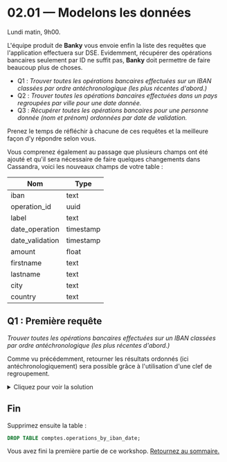 # 02.01 — Modelons les données

Lundi matin, 9h00.

L'équipe produit de **Banky** vous envoie enfin la liste des requêtes que l'application effectuera sur DSE. Evidemment, récupérer des opérations bancaires seulement par ID ne suffit pas, **Banky** doit permettre de faire beaucoup plus de choses.

* Q1 : _Trouver toutes les opérations bancaires effectuées sur un IBAN classées par ordre antéchronologique (les plus récentes d'abord.)_
* Q2 : _Trouver toutes les opérations bancaires effectuées dans un pays regroupées par ville pour une date donnée._
* Q3 : _Récupérer toutes les opérations bancaires pour une personne donnée (nom et prénom) ordonnées par date de validation._

Prenez le temps de réfléchir à chacune de ces requêtes et la meilleure façon d'y répondre selon vous.

Vous comprenez également au passage que plusieurs champs ont été ajouté et qu'il sera nécessaire de faire quelques changements dans Cassandra, voici les nouveaux champs de votre table :

| Nom   	| Type      	|
|----------	|-------------	|
| iban 	| text  	|
| operation_id 	| uuid  	|
| label 	| text      	|
| date_operation 	| timestamp 	|
| date_validation 	| timestamp 	|
| amount 	| float 	|
| firstname 	| text 	|
| lastname 	| text 	|
| city 	| text 	|
| country 	| text 	|

## Q1 : Première requête 

_Trouver toutes les opérations bancaires effectuées sur un IBAN classées par ordre antéchronologique (les plus récentes d'abord.)_

Comme vu précédemment, retourner les résultats ordonnés (ici antéchronologiquement) sera possible grâce à l'utilisation d'une clef de regroupement.

<details>
    <summary>Cliquez pour voir la solution</summary>
   
```sql
CREATE TABLE comptes.operations_by_iban_date (
    iban text,
    operation_id uuid,
    label text,
    date_operation timestamp,
    date_validation timestamp,
    amount float,
    firstname text,
    lastname text,
    city text,
    country text,
    PRIMARY KEY (iban, date_operation)
 );
```

</details>



## Fin

Supprimez ensuite la table :
```sql
DROP TABLE comptes.operations_by_iban_date;
```

Vous avez fini la première partie de ce workshop. 
[Retournez au sommaire.](../README.md)